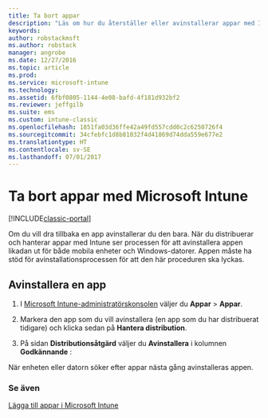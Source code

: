 ```yaml
---
title: Ta bort appar
description: "Läs om hur du återställer eller avinstallerar appar med Intune."
keywords: 
author: robstackmsft
ms.author: robstack
manager: angrobe
ms.date: 12/27/2016
ms.topic: article
ms.prod: 
ms.service: microsoft-intune
ms.technology: 
ms.assetid: 6fbf0805-1144-4e08-bafd-4f181d932bf2
ms.reviewer: jeffgilb
ms.suite: ems
ms.custom: intune-classic
ms.openlocfilehash: 1851fa03d36ffe42a49fd557cdd0c2c6250726f4
ms.sourcegitcommit: 34cfebfc1d8b81032f4d41869d74dda559e677e2
ms.translationtype: HT
ms.contentlocale: sv-SE
ms.lasthandoff: 07/01/2017
---
```

# <a name="retire-apps-using-microsoft-intune"></a>Ta bort appar med Microsoft Intune

[!INCLUDE[classic-portal](../includes/classic-portal.md)]

Om du vill dra tillbaka en app avinstallerar du den bara. När du distribuerar och hanterar appar med Intune ser processen för att avinstallera appen likadan ut för både mobila enheter och Windows-datorer. Appen måste ha stöd för avinstallationsprocessen för att den här proceduren ska lyckas.

## <a name="uninstall-an-app"></a>Avinstallera en app

1.  I [Microsoft Intune-administratörskonsolen](https://manage.microsoft.com) väljer du **Appar** &gt; **Appar**.

2.  Markera den app som du vill avinstallera (en app som du har distribuerat tidigare) och klicka sedan på **Hantera distribution**.

3.  På sidan **Distributionsåtgärd** väljer du **Avinstallera** i kolumnen **Godkännande** :

När enheten eller datorn söker efter  appar nästa gång avinstalleras appen.

### <a name="see-also"></a>Se även
[Lägga till appar i Microsoft Intune](add-apps.md)
